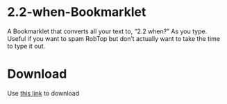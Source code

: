# 2.2-when-Bookmarklet
A Bookmarklet that converts all your text to, “2.2 when?” As you type. Useful if you want to spam RobTop but don’t actually want to take the time to type it out.
# Download

Use [this link](https://shadowbreakergd.github.io/2.2-when-Bookmarklet/) to download

